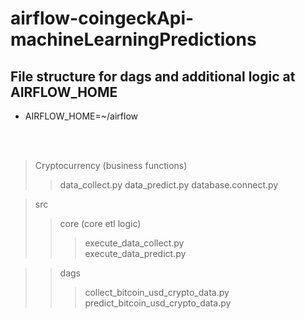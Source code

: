 # airflow-coingeckApi-machineLearningPredictions

## File structure for dags and additional logic at AIRFLOW_HOME
* AIRFLOW_HOME=~/airflow

<br><br>
> Cryptocurrency (business functions) <br>
>> data_collect.py
>> data_predict.py
>> database.connect.py

> src <br>
>> core (core etl logic) <br>
>>> execute_data_collect.py <br>
>>> execute_data_predict.py <br>

>> dags <br>
>>> collect_bitcoin_usd_crypto_data.py <br>
>>> predict_bitcoin_usd_crypto_data.py <br>
